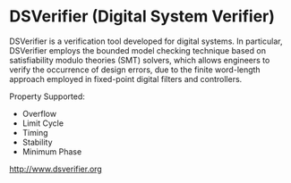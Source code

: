 # DSVerifier (Digital System Verifier)

DSVerifier is a verification tool developed for digital systems. In particular, DSVerifier employs the bounded model checking technique based on satisfiability modulo theories (SMT) solvers, which allows engineers to verify the occurrence of design errors, due to the finite word-length approach employed in fixed-point digital filters and controllers.

Property Supported:

* Overflow
* Limit Cycle
* Timing
* Stability
* Minimum Phase

http://www.dsverifier.org
